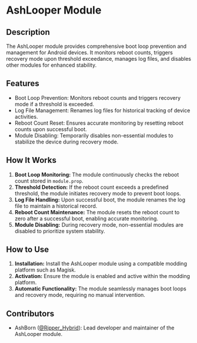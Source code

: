 # AshLooper Module

## Description
The AshLooper module provides comprehensive boot loop prevention and management for Android devices. It monitors reboot counts, triggers recovery mode upon threshold exceedance, manages log files, and disables other modules for enhanced stability.

## Features
- Boot Loop Prevention: Monitors reboot counts and triggers recovery mode if a threshold is exceeded.
- Log File Management: Renames log files for historical tracking of device activities.
- Reboot Count Reset: Ensures accurate monitoring by resetting reboot counts upon successful boot.
- Module Disabling: Temporarily disables non-essential modules to stabilize the device during recovery mode.

## How It Works
1. **Boot Loop Monitoring:** The module continuously checks the reboot count stored in `module.prop`.
2. **Threshold Detection:** If the reboot count exceeds a predefined threshold, the module initiates recovery mode to prevent boot loops.
3. **Log File Handling:** Upon successful boot, the module renames the log file to maintain a historical record.
4. **Reboot Count Maintenance:** The module resets the reboot count to zero after a successful boot, enabling accurate monitoring.
5. **Module Disabling:** During recovery mode, non-essential modules are disabled to prioritize system stability.

## How to Use
1. **Installation:** Install the AshLooper module using a compatible modding platform such as Magisk.
2. **Activation:** Ensure the module is enabled and active within the modding platform.
3. **Automatic Functionality:** The module seamlessly manages boot loops and recovery mode, requiring no manual intervention.

## Contributors
- AshBorn ([@Ripper_Hybrid](https://github.com/Ripper_Hybrid)): Lead developer and maintainer of the AshLooper module.
